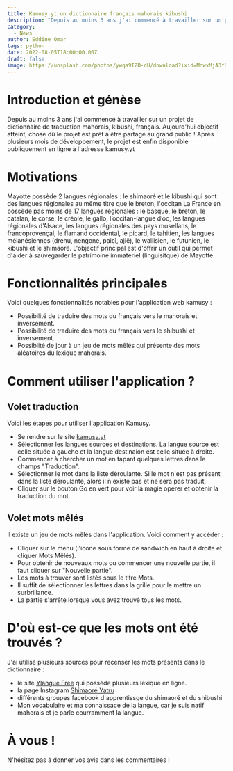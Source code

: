 ```yaml
---
title: Kamusy.yt un dictionnaire français mahorais kibushi
description: "Depuis au moins 3 ans j'ai commencé à travailler sur un projet de dictionnaire de traduction mahorais, kibushi, français. Aujourd'hui objectif atteint, chose dû le projet est prêt à être partagé au grand public !"
category:
  - News
author: Eddine Omar
tags: python
date: 2022-08-05T18:00:00.00Z
draft: false
image: https://unsplash.com/photos/ywqa9IZB-dU/download?ixid=MnwxMjA3fDB8MXxzZWFyY2h8MXx8ZGljdGlvbm5hcnl8ZW58MHx8fHwxNjU5NzMwNzY5&force=true&w=640
---
```

# Introduction et génèse
Depuis au moins 3 ans j'ai commencé à travailler sur un projet de dictionnaire de traduction mahorais, kibushi, français. Aujourd'hui objectif atteint, chose dû le projet est prêt à être partagé au grand public !
Après plusieurs mois de développement, le projet est enfin disponible publiquement en ligne à l'adresse kamusy.yt

# Motivations
Mayotte possède 2 langues régionales : le shimaoré et le kibushi qui sont des langues régionales au même titre que le breton, l'occitan
La France en possède pas moins de 17 langues régionales :  le basque, le breton, le catalan, le corse, le créole, le gallo, l’occitan-langue d’oc, les langues régionales d’Alsace, les langues régionales des pays mosellans, le francoprovençal, le flamand occidental, le picard, le tahitien, les langues mélanésiennes (drehu, nengone, paicî, ajië), le wallisien, le futunien, le kibushi et le shimaoré.
L'objectif principal est d'offrir un outil qui permet d'aider à sauvegarder le patrimoine immatériel (linguisitque) de Mayotte. 

# Fonctionnalités principales
Voici quelques fonctionnalités notables pour l'application web kamusy :
 - Possibilité de traduire des mots du français vers le mahorais et inversement.
 - Possibilité de traduire des mots du français vers le shibushi et inversement.
 - Possiblité de jour à un jeu de mots mêlés qui présente des mots aléatoires du lexique mahorais.

# Comment utiliser l'application ?
## Volet traduction
Voici les étapes pour utiliser l'application Kamusy.
-  Se rendre sur le site [kamusy.yt](https://kamusy.yt)
- Sélectionner les langues sources et destinations. La langue source est celle située à gauche et la langue destinaion est celle située à droite.
- Commencer à chercher un mot en tapant quelques lettres dans le champs "Traduction".
- Sélectionner le mot dans la liste déroulante. Si le mot n'est pas présent dans la liste déroulante, alors il n'existe pas et ne sera pas traduit.
- Cliquer sur le bouton Go en vert pour voir la magie opérer et obtenir la traduction du mot.

## Volet mots mêlés
Il existe un jeu de mots mêlés dans l'application. Voici comment y accéder :
- Cliquer sur le menu (l'icone sous forme de sandwich en haut à droite et cliquer Mots Mêlés).
- Pour obtenir de nouveaux mots ou commencer une nouvelle partie, il faut cliquer sur "Nouvelle partie".
- Les mots à trouver sont listés sous le titre Mots.
- Il suffit de sélectionner les lettres dans la grille pour le mettre un surbrillance.
- La partie s'arrête lorsque vous avez trouvé tous les mots.

# D'où est-ce que les mots ont été trouvés ?
J'ai utilisé plusieurs sources pour recenser les mots présents dans le dictionnaire :
- le site [Ylangue Free](http://ylangue.free.fr/) qui possède plusieurs lexique en ligne.
- la page Instagram [Shimaoré Yatru](https://www.instagram.com/shimaore_yatru/)
- différents groupes facebook d'apprentissge du shimaoré et du shibushi
- Mon vocabulaire et ma connaissace de la langue, car je suis natif mahorais et je parle courramment la langue.

# À vous !

N'hésitez pas à donner vos avis dans les commentaires !
